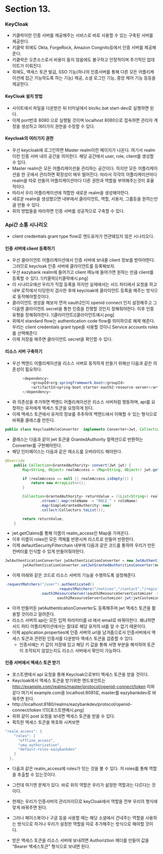 # Section 13.

### KeyCloak
- 키클락이란 인증 서버를 제공해주는 서비스로 바로 사용할 수 있는 구축된 서버를 제공한다.
- 키클락 외에도 Okta, ForgeRock, Amazon Congnito등에서 인증 서버를 제공해준다.
- 키클락은 오픈소스로서 비용이 들지 않음에도 불구하고 안정적이며 주기적인 업데이트가 이뤄진다.
- 외에도, 액세스 토큰 발급, SSO 기능(하나의 인증서버를 통해 다른 모든 어플리케이션에 접근 가능하도록 하는 기능) 제공, 소셜 로그인 기능, 중앙 제어 기능 등등을 제공한다.

#### KeyCloak 설치 방법
- 사이트에서 파일을 다운받은 뒤 터미널에서 bin/kc.bat start-dev로 실행하면 된다.
- 이제 port번호 8080 으로 실행될 것이며 localhost 8080으로 접속하면 관리자 계정을 생성하고 여러가지 권한을 수정할 수 있다.

#### Keycloak의 여러가지 권한
- 우선 keycloak에 로그인하면 Master realm이란 페이지가 나온다. 여기서 realm이란 인증 서버 내의 공간을 의미한다. 해당 공간에서 user, role, client를 생성할 수 있다.
- Master realm은 모든 어플리케이션을 관리하는 공간이다. 하지만 모든 어플리케이션을 한 곳에서 관리하면 확장성이 매우 떨어진다. 따라서 각각의 어플리케이션마다 realm을 따로 만들어 어플리케이션마다 다른 권한과 역할을 부여해주는것이 효율적이다.
- 따라서 우리 어플리케이션에 적합한 새로운 realm을 생성해야한다.
- 새로운 realm을 생성했으면 내부에서 클라이언트, 역할, 사용자, 그룹등을 원하는만큼 만들 수 있다.
- 위의 방법들을 따라하면 인증 서버를 성공적으로 구축할 수 있다.

### Api간 소통 시나리오
- client credentials grant type flow로 엔드유저가 연관돼있지 않은 시나리오다.

#### 인증 서버에 client 등록하기
- 우선 클라이언트 어플리케이션에서 인증 서버에 보내줄 client 정보를 받아야한다. 그러므로 keycloak 인증 서버에 클라이언트를 등록해보자.
- 우선 eazybank realm에 들어가고 client 메뉴에 들어가면 원하는 만큼 client를 등록할 수 있다.
!(키클락)[키클락예시.png]
 - 이 시나리오에선 우리가 직접 등록을 하지만 실제에서는 서드 파티에서 요청을 하고 내부 로직에서 타당한지 검사한 후에 keycloak에 클라이언트 등록을 해주는 방식으로 동작해야할것이다.
- 클라이언트 생성을 해보자 먼저 oauth2인지 openid connect 인지 설정해주고 그 다음엔 클라이언트 secret을 통한 인증을 진행할 것인지 정해줘야한다. 이후 인증 유형을 정해줘야한다.
!(클라이언트)[클라이언트예시.png]
- 위에서 standard flow는 authentication code flow를 의미하므로 해제 해준다. 우리는 client credentials grant type을 사용할 것이니 Service accounts roles를 선택해준다.
- 이제 저장을 해주면 클라이언트 secret을 확인할 수 있다.

#### 리소스 서버 구축하기
- 우선 백엔드 어플리케이션을 리소스 서버로 동작하게 만들기 위해선 다음과 같은 의존성이 필요하다.
```java
		<dependency>
			<groupId>org.springframework.boot</groupId>
			<artifactId>spring-boot-starter-oauth2-resource-server</artifactId>
		</dependency>
```
- 위 의존성을 추가하면 백엔드 어플리케이션은 리소스 서버처럼 행동하며, api를 요청하는 유저에게 액세스 토큰을 요청하게 된다.
- 이제 액세스 토큰에서 유저의 정보를 추추하여 백엔드에서 이해할 수 있는 형식으로 바꿔줄 클래스를 만든다.
```java
public class KeycloakRoleConverter  implements Converter<Jwt, Collection<GrantedAuthority>> {
```
- 클래스는 다음과 같이 jwt 토큰을 GrantedAuthority 컬렉션으로 반환하는 Converter를 구현해야한다.
- 해당 인터페이스는 다음과 같은 메소드를 오버라이드 해야한다.
```java
@Override
    public Collection<GrantedAuthority> convert(Jwt jwt) {
        Map<String, Object> realmAccess = (Map<String, Object>) jwt.getClaims().get("realm_access");

        if (realmAccess == null || realmAccess.isEmpty()) {
            return new ArrayList<>();
        }

        Collection<GrantedAuthority> returnValue = ((List<String>) realmAccess.get("roles"))
                .stream().map(roleName -> "ROLE_" + roleName)
                .map(SimpleGrantedAuthority::new)
                .collect(Collectors.toList());

        return returnValue;
    }
```
- jwt.getClaims를 통해 이름이 realm_access인 Map을 가져온다.
- 이후 이름이 roles인 모든 객체를 반환시켜 리스트로 만들어 반환한다.
- 이제 defaultSecurityFilterchain 내부에 다음과 같은 코드를 통하여 우리가 만든 컨버터를 인식할 수 있게 만들어줘야한다.
```java
JwtAuthenticationConverter jwtAuthenticationConverter = new JwtAuthenticationConverter();
        jwtAuthenticationConverter.setJwtGrantedAuthoritiesConverter(new KeycloakRoleConverter());
```
- 이제 아래와 같은 코드로 리소스 서버의 기능을 수행하도록 설정해준다.
```java
.requestMatchers("/user").authenticated()
                        .requestMatchers("/notices","/contact","/register").permitAll())
                .oauth2ResourceServer(oauth2ResourceServerCustomizer ->
                        oauth2ResourceServerCustomizer.jwt(jwtCustomizer -> jwtCustomizer.jwtAuthenticationConverter(jwtAuthenticationConverter)));
```
- 아까 만들어둔 jwtAuthenticationConverter도 등록해주며 jwt 액세스 토큰을 활용할 것이라고 알려준다.
- 리소스 서버의 api는 모든 입력 파라미터를 id 에서 email로 바꿔야한다. 왜냐하면 서드 파티 어플리케이션에서는 절대로 해당 유저의 id를 알 수 없기 때문이다.
- 이제 application.properties에 인증 서버의 url을 남겨줌으로서 인증서버에서 액세스 토큰과 관련된 인증서를 다운받아 액세스 토큰을 검증할 수 있다.
  - 인증서에는 키 값이 저장돼 있고 해당 키 값을 통해 서명 부분을 해석하여 토큰이 조작되지 않았는지도 리소스 서버에서 확인이 가능하다.

#### 인증 서버에서 액세스 토큰 받기
- 포스트맨에서 api 요청을 통해 Keycloak으로부터 액세스 토큰을 받을 것이다.
- Keycloak에서 액세스 토큰을 받기위한 엔드포인트는 http://example.com/realms/master/protocol/openid-connect/token
이와 같다 여기서 example.com을 localhost:8081로, master를 eazybankdev로 바꿔주면 된다.
- http://localhost:8180/realms/eazybankdev/protocol/openid-connect/token
!(1)[포스트맨예시.png]
- 위와 같이 post 요청을 보내면 액세스 토큰을 받을 수 있다.
- 획득한 액세스 토큰을 복호화 시켜보면
```java
"realm_access": {
    "roles": [
      "offline_access",
      "uma_authorization",
      "default-roles-eazybankdev"
    ]
  },
```
- 다음과 같은 realm_access에 roles가 잇는 것을 볼 수 있다. 저 roles를 통해 역할을 추출할 수 있는것이다.
- 그런데 여기엔 문제가 있다. 바로 위의 역할은 우리가 설정한 역할과는 다르다는 것이다.
- 현재는 우리가 인증서버의 관리자이므로 keyCloak에서 역할을 전부 우리의 형식에 맞게 바꿔주면 된다.
- 그러나 페이스북이나 구글 등을 사용할 때는 해당 소셜에서 건네주는 역할을 사용하는 방식으로 하거나 우리가 설정한 역할을 따로 추가해주는 방식으로 해야할 것이다.
  
- 받은 액세스 토큰을 리소스 서버에 보내려면 Authoriztion 헤더를 만들어 값을 "Bearer 액세스토큰" 형식으로 보내면 된다. 
